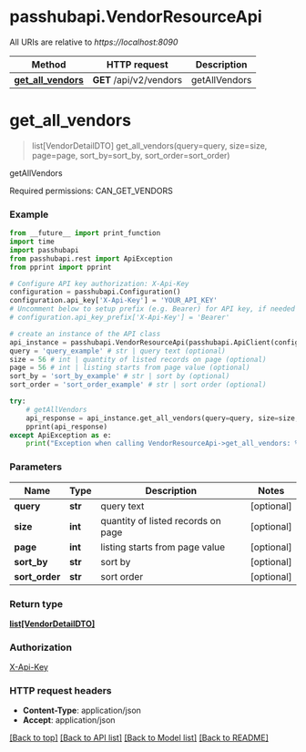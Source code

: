 # passhubapi.VendorResourceApi

All URIs are relative to *https://localhost:8090*

Method | HTTP request | Description
------------- | ------------- | -------------
[**get_all_vendors**](VendorResourceApi.md#get_all_vendors) | **GET** /api/v2/vendors | getAllVendors


# **get_all_vendors**
> list[VendorDetailDTO] get_all_vendors(query=query, size=size, page=page, sort_by=sort_by, sort_order=sort_order)

getAllVendors

Required permissions: CAN_GET_VENDORS

### Example
```python
from __future__ import print_function
import time
import passhubapi
from passhubapi.rest import ApiException
from pprint import pprint

# Configure API key authorization: X-Api-Key
configuration = passhubapi.Configuration()
configuration.api_key['X-Api-Key'] = 'YOUR_API_KEY'
# Uncomment below to setup prefix (e.g. Bearer) for API key, if needed
# configuration.api_key_prefix['X-Api-Key'] = 'Bearer'

# create an instance of the API class
api_instance = passhubapi.VendorResourceApi(passhubapi.ApiClient(configuration))
query = 'query_example' # str | query text (optional)
size = 56 # int | quantity of listed records on page (optional)
page = 56 # int | listing starts from page value (optional)
sort_by = 'sort_by_example' # str | sort by (optional)
sort_order = 'sort_order_example' # str | sort order (optional)

try:
    # getAllVendors
    api_response = api_instance.get_all_vendors(query=query, size=size, page=page, sort_by=sort_by, sort_order=sort_order)
    pprint(api_response)
except ApiException as e:
    print("Exception when calling VendorResourceApi->get_all_vendors: %s\n" % e)
```

### Parameters

Name | Type | Description  | Notes
------------- | ------------- | ------------- | -------------
 **query** | **str**| query text | [optional] 
 **size** | **int**| quantity of listed records on page | [optional] 
 **page** | **int**| listing starts from page value | [optional] 
 **sort_by** | **str**| sort by | [optional] 
 **sort_order** | **str**| sort order | [optional] 

### Return type

[**list[VendorDetailDTO]**](VendorDetailDTO.md)

### Authorization

[X-Api-Key](../README.md#X-Api-Key)

### HTTP request headers

 - **Content-Type**: application/json
 - **Accept**: application/json

[[Back to top]](#) [[Back to API list]](../README.md#documentation-for-api-endpoints) [[Back to Model list]](../README.md#documentation-for-models) [[Back to README]](../README.md)


